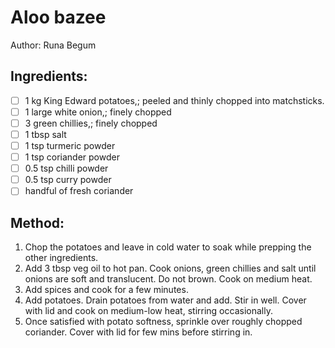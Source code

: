 # Aloo bazee
Author: Runa Begum


## Ingredients:
- [ ] 1 kg King Edward potatoes,; peeled and thinly chopped into matchsticks.
- [ ] 1 large white onion,; finely chopped
- [ ] 3 green chillies,; finely chopped
- [ ] 1 tbsp salt
- [ ] 1 tsp turmeric powder
- [ ] 1 tsp coriander powder
- [ ] 0.5 tsp chilli powder
- [ ] 0.5 tsp curry powder
- [ ] handful of fresh coriander

## Method:
1. Chop the potatoes and leave in cold water to soak while prepping the other ingredients.
2. Add 3 tbsp veg oil to hot pan. Cook onions, green chillies and salt until onions are soft and translucent. Do not brown. Cook on medium heat.
3. Add spices and cook for a few minutes.
4. Add potatoes. Drain potatoes from water and add. Stir in well. Cover with lid and cook on medium-low heat, stirring occasionally.
5. Once satisfied with potato softness, sprinkle over roughly chopped coriander. Cover with lid for few mins before stirring in.
<!--stackedit_data:
eyJoaXN0b3J5IjpbLTQ2NjY3Njc2OF19
-->